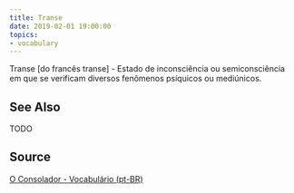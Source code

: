 ```yaml
---
title: Transe
date: 2019-02-01 19:00:00
topics:
- vocabulary
---
```


Transe [do francês transe] - Estado de inconsciência ou semiconsciência em que se verificam diversos fenômenos psíquicos ou mediúnicos.
 
## See Also
TODO

## Source
[O Consolador - Vocabulário (pt-BR)](http://www.oconsolador.com.br/linkfixo/vocabulario/principal.html)
